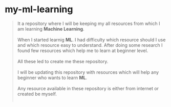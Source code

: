 # my-ml-learning

> It a repository where I will be keeping my all resources from which I am learning **Machine Learning**.<br><br>
> When I started learnig **ML**. I had difficulty which resource should I use and which resource easy to understand. After doing some research I found few resources which help me to learn at beginner level. <br><br>
> All these led to create me these repository.<br><br>
> I will be updating this repository with resources which will help any beginner who wants to learn **ML**. <br><br>
> Any resource available in these repository is either from internet or created be myself.<br><br>
> 
